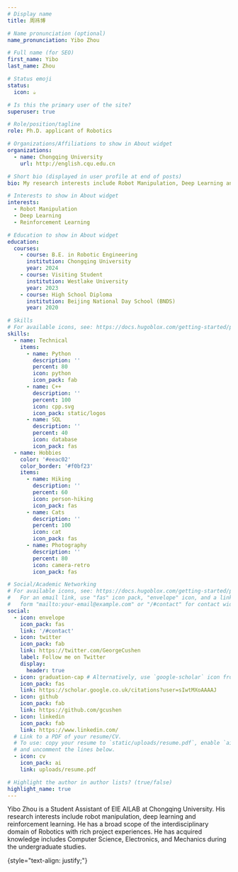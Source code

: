 ```yaml
---
# Display name
title: 周祎博

# Name pronunciation (optional)
name_pronunciation: Yibo Zhou

# Full name (for SEO)
first_name: Yibo
last_name: Zhou

# Status emoji
status:
  icon: ☕️

# Is this the primary user of the site?
superuser: true

# Role/position/tagline
role: Ph.D. applicant of Robotics

# Organizations/Affiliations to show in About widget
organizations:
  - name: Chongqing University
    url: http://english.cqu.edu.cn

# Short bio (displayed in user profile at end of posts)
bio: My research interests include Robot Manipulation, Deep Learning and Reinforcement Learning.

# Interests to show in About widget
interests:
  - Robot Manipulation
  - Deep Learning
  - Reinforcement Learning

# Education to show in About widget
education:
  courses:
    - course: B.E. in Robotic Engineering
      institution: Chongqing University
      year: 2024
    - course: Visiting Student
      institution: Westlake University
      year: 2023
    - course: High School Diploma
      institution: Beijing National Day School (BNDS)
      year: 2020

# Skills
# For available icons, see: https://docs.hugoblox.com/getting-started/page-builder/#icons
skills:
  - name: Technical
    items:
      - name: Python
        description: ''
        percent: 80
        icon: python
        icon_pack: fab
      - name: C++
        description: ''
        percent: 100
        icon: cpp.svg
        icon_pack: static/logos
      - name: SQL
        description: ''
        percent: 40
        icon: database
        icon_pack: fas
  - name: Hobbies
    color: '#eeac02'
    color_border: '#f0bf23'
    items:
      - name: Hiking
        description: ''
        percent: 60
        icon: person-hiking
        icon_pack: fas
      - name: Cats
        description: ''
        percent: 100
        icon: cat
        icon_pack: fas
      - name: Photography
        description: ''
        percent: 80
        icon: camera-retro
        icon_pack: fas

# Social/Academic Networking
# For available icons, see: https://docs.hugoblox.com/getting-started/page-builder/#icons
#   For an email link, use "fas" icon pack, "envelope" icon, and a link in the
#   form "mailto:your-email@example.com" or "/#contact" for contact widget.
social:
  - icon: envelope
    icon_pack: fas
    link: '/#contact'
  - icon: twitter
    icon_pack: fab
    link: https://twitter.com/GeorgeCushen
    label: Follow me on Twitter
    display:
      header: true
  - icon: graduation-cap # Alternatively, use `google-scholar` icon from `ai` icon pack
    icon_pack: fas
    link: https://scholar.google.co.uk/citations?user=sIwtMXoAAAAJ
  - icon: github
    icon_pack: fab
    link: https://github.com/gcushen
  - icon: linkedin
    icon_pack: fab
    link: https://www.linkedin.com/
  # Link to a PDF of your resume/CV.
  # To use: copy your resume to `static/uploads/resume.pdf`, enable `ai` icons in `params.yaml`,
  # and uncomment the lines below.
  - icon: cv
    icon_pack: ai
    link: uploads/resume.pdf

# Highlight the author in author lists? (true/false)
highlight_name: true
---
```


Yibo Zhou is a Student Assistant of EIE AILAB at Chongqing University. His research interests include robot manipulation, deep learning and reinforcement learning. He has a broad scope of the interdisciplinary domain of Robotics with rich project experiences. He has acquired knowledge includes Computer Science, Electronics, and Mechanics during the undergraduate studies.

{style="text-align: justify;"}

